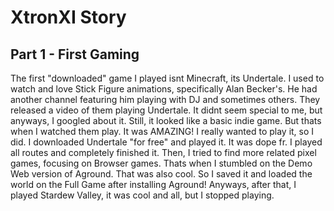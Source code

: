 # XtronXI Story


## Part 1 - First Gaming

The first "downloaded" game I played isnt Minecraft, its Undertale. I used to watch and love Stick Figure animations, specifically Alan Becker's. He had another channel featuring him playing with DJ and sometimes others. They released a video of them playing Undertale. It didnt seem special to me, but anyways, I googled about it. Still, it looked like a basic indie game. But thats when I watched them play. It was AMAZING!  I really wanted to play it, so I did. I downloaded Undertale "for free" and played it. It was dope fr. I played all routes and completely finished it. Then, I tried to find more related pixel games, focusing on Browser games. Thats when I stumbled on the Demo Web version of Aground. That was also cool. So I saved it and loaded the world on the Full Game after installing Aground! Anyways, after that, I played Stardew Valley, it was cool and all, but I stopped playing. 

